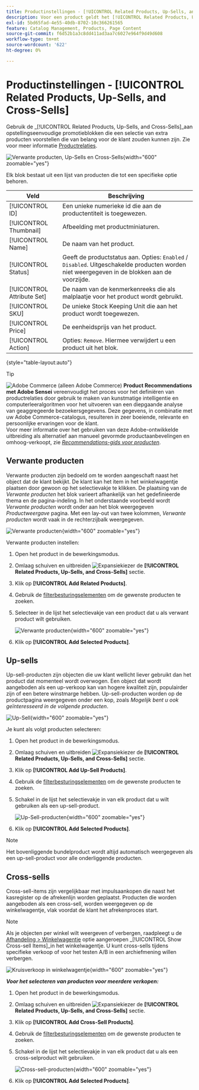 ```yaml
---
title: Productinstellingen - [!UICONTROL Related Products, Up-Sells, and Cross-Sells]
description: Voor een product geldt het [!UICONTROL Related Products, Up-Sells, and Cross-Sells] de montages bepalen eenvoudige promotieblokken op de productpagina die een selectie van extra producten benadrukken.
exl-id: 5bd65fad-4e55-40db-8702-10c366261565
feature: Catalog Management, Products, Page Content
source-git-commit: f6d52b1a3c8dd411ad3aa7c6027e964f9d49d608
workflow-type: tm+mt
source-wordcount: '622'
ht-degree: 0%

---
```


# Productinstellingen - [!UICONTROL Related Products, Up-Sells, and Cross-Sells]

Gebruik de _[!UICONTROL Related Products, Up-Sells, and Cross-Sells]_aan opstellingseenvoudige promotieblokken die een selectie van extra producten voorstellen die van belang voor de klant zouden kunnen zijn. Zie voor meer informatie [Productrelaties](../merchandising-promotions/product-relationships.md).

![Verwante producten, Up-Sells en Cross-Sells](./assets/product-related-up-sell-cross-sell.png){width="600" zoomable="yes"}

Elk blok bestaat uit een lijst van producten die tot een specifieke optie behoren.

| Veld | Beschrijving |
|--- |--- |
| [!UICONTROL ID] | Een unieke numerieke id die aan de productentiteit is toegewezen. |
| [!UICONTROL Thumbnail] | Afbeelding met productminiaturen. |
| [!UICONTROL Name] | De naam van het product. |
| [!UICONTROL Status] | Geeft de productstatus aan. Opties: `Enabled` / `Disabled`. Uitgeschakelde producten worden niet weergegeven in de blokken aan de voorzijde. |
| [!UICONTROL Attribute Set] | De naam van de kenmerkenreeks die als malplaatje voor het product wordt gebruikt. |
| [!UICONTROL SKU] | De unieke Stock Keeping Unit die aan het product wordt toegewezen. |
| [!UICONTROL Price] | De eenheidsprijs van het product. |
| [!UICONTROL Action] | Opties: `Remove`. Hiermee verwijdert u een product uit het blok. |

{style="table-layout:auto"}

>[!TIP]
>
>![Adobe Commerce](../assets/adobe-logo.svg) (alleen Adobe Commerce) **Product Recommendations met Adobe Sensei** vereenvoudigt het proces voor het definiëren van productrelaties door gebruik te maken van kunstmatige intelligentie en computerleeralgoritmen voor het uitvoeren van een diepgaande analyse van geaggregeerde bezoekersgegevens. Deze gegevens, in combinatie met uw Adobe Commerce-catalogus, resulteren in zeer boeiende, relevante en persoonlijke ervaringen voor de klant.
><br/>
>Voor meer informatie over het gebruiken van deze Adobe-ontwikkelde uitbreiding als alternatief aan manueel gevormde productaanbevelingen en omhoog-verkoopt, zie _[Recommendations-gids voor producten](https://experienceleague.adobe.com/docs/commerce-merchant-services/product-recommendations/guide-overview.html)_.

## Verwante producten

Verwante producten zijn bedoeld om te worden aangeschaft naast het object dat de klant bekijkt. De klant kan het item in het winkelwagentje plaatsen door gewoon op het selectievakje te klikken. De plaatsing van de _Verwante producten_ het blok varieert afhankelijk van het gedefinieerde thema en de pagina-indeling. In het onderstaande voorbeeld wordt _Verwante producten_ wordt onder aan het blok weergegeven _Productweergave_ pagina. Met een lay-out van twee kolommen, _Verwante producten_ wordt vaak in de rechterzijbalk weergegeven.

![Verwante producten](./assets/storefront-product-related-products.png){width="600" zoomable="yes"}

Verwante producten instellen:

1. Open het product in de bewerkingsmodus.

1. Omlaag schuiven en uitbreiden ![Expansiekiezer](../assets/icon-display-expand.png) de **[!UICONTROL Related Products, Up-Sells, and Cross-Sells]** sectie.

1. Klik op **[!UICONTROL Add Related Products]**.

1. Gebruik de [filterbesturingselementen](../getting-started/admin-grid-controls.md) om de gewenste producten te zoeken.

1. Selecteer in de lijst het selectievakje van een product dat u als verwant product wilt gebruiken.

   ![Verwante producten](./assets/products-related-add.png){width="600" zoomable="yes"}

1. Klik op **[!UICONTROL Add Selected Products]**.

## Up-sells

Up-sell-producten zijn objecten die uw klant wellicht liever gebruikt dan het product dat momenteel wordt overwogen. Een object dat wordt aangeboden als een up-verkoop kan van hogere kwaliteit zijn, populairder zijn of een betere winstmarge hebben. Up-sell-producten worden op de productpagina weergegeven onder een kop, zoals _Mogelijk bent u ook geïnteresseerd in de volgende producten_.

![Up-Sell](./assets/storefront-product-upsell.png){width="600" zoomable="yes"}

Je kunt als volgt producten selecteren:

1. Open het product in de bewerkingsmodus.

1. Omlaag schuiven en uitbreiden ![Expansiekiezer](../assets/icon-display-expand.png) de **[!UICONTROL Related Products, Up-Sells, and Cross-Sells]** sectie.

1. Klik op **[!UICONTROL Add Up-Sell Products]**.

1. Gebruik de [filterbesturingselementen](../getting-started/admin-grid-controls.md) om de gewenste producten te zoeken.

1. Schakel in de lijst het selectievakje in van elk product dat u wilt gebruiken als een up-sell-product.

   ![Up-Sell-producten](./assets/product-up-sell-add.png){width="600" zoomable="yes"}

1. Klik op **[!UICONTROL Add Selected Products]**.

>[!NOTE]
>
>Het bovenliggende bundelproduct wordt altijd automatisch weergegeven als een up-sell-product voor alle onderliggende producten.

## Cross-sells

Cross-sell-items zijn vergelijkbaar met impulsaankopen die naast het kasregister op de afrekenlijn worden geplaatst. Producten die worden aangeboden als een cross-sell, worden weergegeven op de winkelwagentje, vlak voordat de klant het afrekenproces start.

>[!NOTE]
>
>Als je objecten per winkel wilt weergeven of verbergen, raadpleegt u de [Afhandeling > Winkelwagentje](../configuration-reference/sales/checkout.md) optie aangeroepen _[!UICONTROL Show Cross-sell Items]_in het winkelwagentje. U kunt cross-sells tijdens specifieke verkoop of voor het testen A/B in een archiefmening willen verbergen.

![Kruisverkoop in winkelwagentje](./assets/storefront-cart-cross-sells.png){width="600" zoomable="yes"}

**_Voor het selecteren van producten voor meerdere verkopen:_**

1. Open het product in de bewerkingsmodus.

1. Omlaag schuiven en uitbreiden ![Expansiekiezer](../assets/icon-display-expand.png) de **[!UICONTROL Related Products, Up-Sells, and Cross-Sells]** sectie.

1. Klik op **[!UICONTROL Add Cross-Sell Products]**.

1. Gebruik de [filterbesturingselementen](../getting-started/admin-grid-controls.md) om de gewenste producten te zoeken.

1. Schakel in de lijst het selectievakje in van elk product dat u als een cross-selproduct wilt gebruiken.

   ![Cross-sell-producten](./assets/product-cross-sell-add.png){width="600" zoomable="yes"}

1. Klik op **[!UICONTROL Add Selected Products]**.

